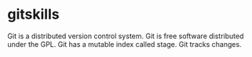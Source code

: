 # gitskills
Git is a distributed version control system.
Git is free software distributed under the GPL.
Git has a mutable index called stage.
Git tracks changes.
